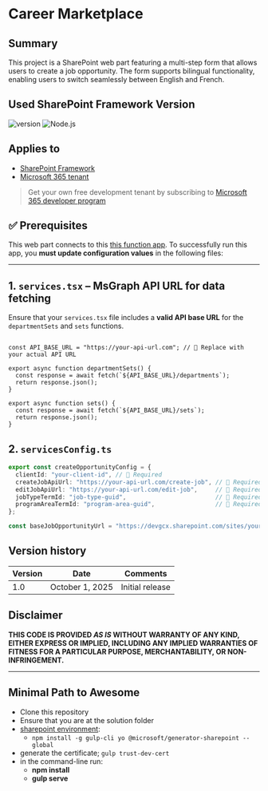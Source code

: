 # Career Marketplace

## Summary

This project is a SharePoint web part featuring a multi-step form that allows users to create a job opportunity. The form supports bilingual functionality, enabling users to switch seamlessly between English and French.

## Used SharePoint Framework Version

![version](https://img.shields.io/badge/version-1.21.1-green.svg)
![Node.js](https://img.shields.io/badge/Node.js-v122+-green.svg)

## Applies to

- [SharePoint Framework](https://aka.ms/spfx)
- [Microsoft 365 tenant](https://docs.microsoft.com/en-us/sharepoint/dev/spfx/set-up-your-developer-tenant)

> Get your own free development tenant by subscribing to [Microsoft 365 developer program](http://aka.ms/o365devprogram)

## ✅ Prerequisites
This web part connects to this [this function app](https://github.com/gcxchange-gcechange/appsvc-function-dev-cm-listmgmt-dotnet001).
To successfully run this app, you **must update configuration values** in the following files:

---

## 1. `services.tsx` –  MsGraph API URL for data fetching

Ensure that your `services.tsx` file includes a **valid API base URL** for the `departmentSets` and `sets` functions.

```tsx

const API_BASE_URL = "https://your-api-url.com"; // 🔁 Replace with your actual API URL

export async function departmentSets() {
  const response = await fetch(`${API_BASE_URL}/departments`);
  return response.json();
}

export async function sets() {
  const response = await fetch(`${API_BASE_URL}/sets`);
  return response.json();
}
```
## 2. `servicesConfig.ts` 
```ts
export const createOpportunityConfig = {
  clientId: "your-client-id", // 🔁 Required
  createJobApiUrl: "https://your-api-url.com/create-job", // 🔁 Required
  editJobApiUrl: "https://your-api-url.com/edit-job",     // 🔁 Required
  jobTypeTermId: "job-type-guid",                         // 🔁 Required
  programAreaTermId: "program-area-guid",                 // 🔁 Required
};

const baseJobOpportunityUrl = "https://devgcx.sharepoint.com/sites/your-site.aspx?"; // 🔁 Required
```

## Version history

| Version | Date             | Comments        |
| ------- | ---------------- | --------------- |
| 1.0     | October 1, 2025  | Initial release |


## Disclaimer

**THIS CODE IS PROVIDED _AS IS_ WITHOUT WARRANTY OF ANY KIND, EITHER EXPRESS OR IMPLIED, INCLUDING ANY IMPLIED WARRANTIES OF FITNESS FOR A PARTICULAR PURPOSE, MERCHANTABILITY, OR NON-INFRINGEMENT.**

---

## Minimal Path to Awesome

- Clone this repository
- Ensure that you are at the solution folder
- [sharepoint environment](https://learn.microsoft.com/en-us/sharepoint/dev/spfx/set-up-your-development-environment):
  - `npm install -g gulp-cli yo @microsoft/generator-sharepoint --global`
- generate the certificate; `gulp trust-dev-cert`
- in the command-line run:
  - **npm install**
  - **gulp serve**


